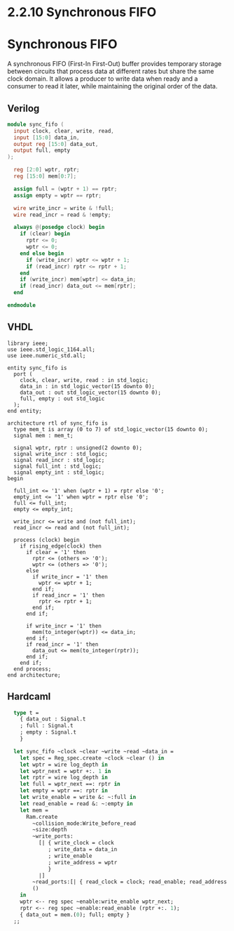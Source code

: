 # 2.2.10 Synchronous FIFO

# Synchronous FIFO

A synchronous FIFO (First-In First-Out) buffer provides temporary storage between circuits
that process data at different rates but share the same clock domain. It allows a producer
to write data when ready and a consumer to read it later, while maintaining the original
order of the data.

## Verilog

<!-- $MDX file=./hdl/sync_fifo.v -->
```verilog
module sync_fifo (
  input clock, clear, write, read,
  input [15:0] data_in,
  output reg [15:0] data_out,
  output full, empty
);

  reg [2:0] wptr, rptr;
  reg [15:0] mem[0:7];

  assign full = (wptr + 1) == rptr;
  assign empty = wptr == rptr;

  wire write_incr = write & !full;
  wire read_incr = read & !empty;

  always @(posedge clock) begin
    if (clear) begin
      rptr <= 0;
      wptr <= 0;
    end else begin
      if (write_incr) wptr <= wptr + 1;
      if (read_incr) rptr <= rptr + 1;
    end
    if (write_incr) mem[wptr] <= data_in;
    if (read_incr) data_out <= mem[rptr];
  end

endmodule
```

## VHDL

<!-- $MDX file=./hdl/sync_fifo.vhd -->
```
library ieee;
use ieee.std_logic_1164.all;
use ieee.numeric_std.all;

entity sync_fifo is
  port (
    clock, clear, write, read : in std_logic;
    data_in : in std_logic_vector(15 downto 0);
    data_out : out std_logic_vector(15 downto 0);
    full, empty : out std_logic
  );
end entity;

architecture rtl of sync_fifo is
  type mem_t is array (0 to 7) of std_logic_vector(15 downto 0);
  signal mem : mem_t;

  signal wptr, rptr : unsigned(2 downto 0);
  signal write_incr : std_logic;
  signal read_incr : std_logic;
  signal full_int : std_logic;
  signal empty_int : std_logic;
begin

  full_int <= '1' when (wptr + 1) = rptr else '0';
  empty_int <= '1' when wptr = rptr else '0';
  full <= full_int;
  empty <= empty_int;

  write_incr <= write and (not full_int);
  read_incr <= read and (not full_int);

  process (clock) begin
    if rising_edge(clock) then
      if clear = '1' then
        rptr <= (others => '0');
        wptr <= (others => '0');
      else
        if write_incr = '1' then 
          wptr <= wptr + 1;
        end if;
        if read_incr = '1' then 
          rptr <= rptr + 1;
        end if;
      end if;

      if write_incr = '1' then
        mem(to_integer(wptr)) <= data_in;
      end if;
      if read_incr = '1' then
        data_out <= mem(to_integer(rptr));
      end if;
    end if;
  end process;
end architecture;
```

## Hardcaml

<!-- $MDX file=./lib/sequential_examples.ml,part=sync_fifo -->
```ocaml
  type t =
    { data_out : Signal.t
    ; full : Signal.t
    ; empty : Signal.t
    }

  let sync_fifo ~clock ~clear ~write ~read ~data_in =
    let spec = Reg_spec.create ~clock ~clear () in
    let wptr = wire log_depth in
    let wptr_next = wptr +:. 1 in
    let rptr = wire log_depth in
    let full = wptr_next ==: rptr in
    let empty = wptr ==: rptr in
    let write_enable = write &: ~:full in
    let read_enable = read &: ~:empty in
    let mem =
      Ram.create
        ~collision_mode:Write_before_read
        ~size:depth
        ~write_ports:
          [| { write_clock = clock
             ; write_data = data_in
             ; write_enable
             ; write_address = wptr
             }
          |]
        ~read_ports:[| { read_clock = clock; read_enable; read_address = rptr } |]
        ()
    in
    wptr <-- reg spec ~enable:write_enable wptr_next;
    rptr <-- reg spec ~enable:read_enable (rptr +:. 1);
    { data_out = mem.(0); full; empty }
  ;;
```
